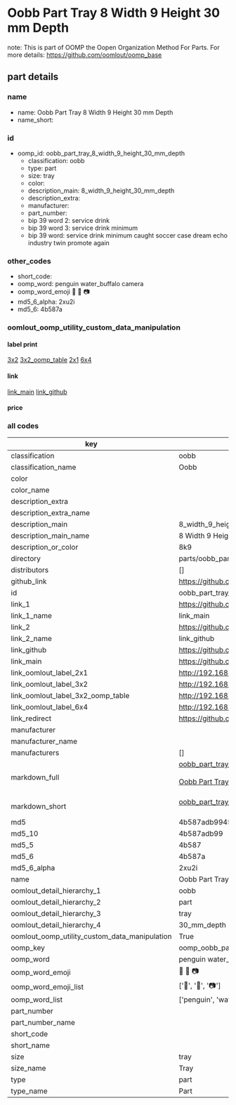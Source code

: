 # Oobb Part Tray 8 Width 9 Height 30 mm Depth  

note: This is part of OOMP the Oopen Organization Method For Parts. For more details: https://github.com/oomlout/oomp_base

##  part details
  







### name
* name: Oobb Part Tray 8 Width 9 Height 30 mm Depth
* name_short: 
### id
* oomp_id: oobb_part_tray_8_width_9_height_30_mm_depth
  * classification: oobb
  * type: part
  * size: tray
  * color: 
  * description_main: 8_width_9_height_30_mm_depth
  * description_extra: 
  * manufacturer: 
  * part_number: 
  * bip 39 word 2: service drink
  * bip 39 word 3: service drink minimum
  * bip 39 word: service drink minimum caught soccer case dream echo industry twin promote again

### other_codes
* short_code: 
* oomp_word: penguin water_buffalo camera
* oomp_word_emoji :penguin: :water_buffalo: :camera:
* md5_6_alpha: 2xu2i
* md5_6: 4b587a






### oomlout_oomp_utility_custom_data_manipulation
#### label print
[3x2](http://192.168.1.245:1112/?label=oomp%202xu2i)
[3x2_oomp_table](http://192.168.1.108:1112/?label=oomp%202xu2i)
[2x1](http://192.168.1.242:1112/?label=oomp%202xu2i)
[6x4](http://192.168.1.55:1112/?label=oomp%202xu2i)    

#### link

[link_main](https://github.com/oomlout/oomlout_oomp_version_1_messy/tree/main/parts/oobb_part_tray_8_width_9_height_30_mm_depth) [link_github](https://github.com/oomlout/oomlout_oomp_version_1_messy/tree/main/parts/oobb_part_tray_8_width_9_height_30_mm_depth)                             

#### price







### all codes 
| key | value |  
| --- | --- |  
| classification | oobb |  
| classification_name | Oobb |  
| color |  |  
| color_name |  |  
| description_extra |  |  
| description_extra_name |  |  
| description_main | 8_width_9_height_30_mm_depth |  
| description_main_name | 8 Width 9 Height 30 mm Depth |  
| description_or_color | 8k9 |  
| directory | parts/oobb_part_tray_8_width_9_height_30_mm_depth |  
| distributors | [] |  
| github_link | https://github.com/oomlout/oomlout_oomp_part_src/tree/main/parts/oobb_part_tray_8_width_9_height_30_mm_depth |  
| id | oobb_part_tray_8_width_9_height_30_mm_depth |  
| link_1 | https://github.com/oomlout/oomlout_oomp_version_1_messy/tree/main/parts/oobb_part_tray_8_width_9_height_30_mm_depth |  
| link_1_name | link_main |  
| link_2 | https://github.com/oomlout/oomlout_oomp_version_1_messy/tree/main/parts/oobb_part_tray_8_width_9_height_30_mm_depth |  
| link_2_name | link_github |  
| link_github | https://github.com/oomlout/oomlout_oomp_version_1_messy/tree/main/parts/oobb_part_tray_8_width_9_height_30_mm_depth |  
| link_main | https://github.com/oomlout/oomlout_oomp_version_1_messy/tree/main/parts/oobb_part_tray_8_width_9_height_30_mm_depth |  
| link_oomlout_label_2x1 | http://192.168.1.242:1112/?label=oomp%202xu2i |  
| link_oomlout_label_3x2 | http://192.168.1.245:1112/?label=oomp%202xu2i |  
| link_oomlout_label_3x2_oomp_table | http://192.168.1.108:1112/?label=oomp%202xu2i |  
| link_oomlout_label_6x4 | http://192.168.1.55:1112/?label=oomp%202xu2i |  
| link_redirect | https://github.com/oomlout/oomlout_oomp_version_1_messy/tree/main/parts/oobb_part_tray_8_width_9_height_30_mm_depth |  
| manufacturer |  |  
| manufacturer_name |  |  
| manufacturers | [] |  
| markdown_full | [oobb_part_tray_8_width_9_height_30_mm_depth](none)<br>[](none)<br>[Oobb Part Tray 8 Width 9 Height 30 Mm Depth](none)<br><br> |  
| markdown_short | [oobb_part_tray_8_width_9_height_30_mm_depth](none)<br><br> |  
| md5 | 4b587adb9945e8508ce6e2471a10c621 |  
| md5_10 | 4b587adb99 |  
| md5_5 | 4b587 |  
| md5_6 | 4b587a |  
| md5_6_alpha | 2xu2i |  
| name | Oobb Part Tray 8 Width 9 Height 30 mm Depth |  
| oomlout_detail_hierarchy_1 | oobb |  
| oomlout_detail_hierarchy_2 | part |  
| oomlout_detail_hierarchy_3 | tray |  
| oomlout_detail_hierarchy_4 | 30_mm_depth |  
| oomlout_oomp_utility_custom_data_manipulation | True |  
| oomp_key | oomp_oobb_part_tray_8_width_9_height_30_mm_depth |  
| oomp_word | penguin water_buffalo camera |  
| oomp_word_emoji | :penguin: :water_buffalo: :camera: |  
| oomp_word_emoji_list | [':penguin:', ':water_buffalo:', ':camera:'] |  
| oomp_word_list | ['penguin', 'water_buffalo', 'camera'] |  
| part_number |  |  
| part_number_name |  |  
| short_code |  |  
| short_name |  |  
| size | tray |  
| size_name | Tray |  
| type | part |  
| type_name | Part |  
